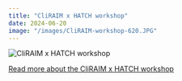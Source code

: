 ```yaml
---
title: "CliRAIM x HATCH workshop"
date: 2024-06-20
image: "/images/CliRAIM-workshop-620.JPG" 
---
```


![CliRAIM x HATCH workshop](/images/CliRAIM-workshop-620.JPG)


[Read more about the CliRAIM x HATCH workshop](https://www.linkedin.com/feed/update/urn:li:activity:7212162136247001089)